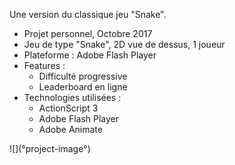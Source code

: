 Une version du classique jeu "Snake".   

+ Projet personnel, Octobre 2017
+ Jeu de type "Snake", 2D vue de dessus, 1 joueur
+ Plateforme : Adobe Flash Player
+ Features :
    - Difficulté progressive
    - Leaderboard en ligne
+ Technologies utilisées :
    - ActionScript 3
    - Adobe Flash Player
    - Adobe Animate

<div>![](°project-image°)</div>